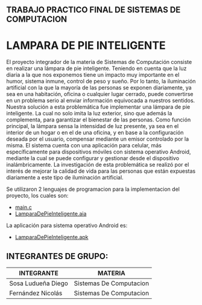 ## TRABAJO PRACTICO FINAL DE SISTEMAS DE COMPUTACION

# LAMPARA DE PIE INTELIGENTE 
El proyecto integrador de la materia de Sistemas de Computación consiste en realizar una lámpara de pie inteligente. Teniendo en cuenta que la luz diaria a la que nos exponemos tiene un impacto muy importante en el humor, sistema inmune, control de peso y sueño. Por lo tanto, la iluminación artificial con la que la mayoría de las personas se exponen diariamente, ya sea en una habitación, oficina o cualquier lugar cerrado, puede convertirse en un problema serio al enviar información equivocada a nuestros sentidos. Nuestra solución a esta problemática fue implementar una lámpara de pie inteligente. La cual no solo imita la luz exterior, sino que además la complementa, para garantizar el bienestar de las personas. Como función principal, la lámpara sensa la intensidad de luz presente, ya sea en el interior de un hogar o en el de una oficina, y en base a la configuración deseada por el usuario, compensar mediante un emisor controlado por la misma. El sistema cuenta con una aplicación para celular, más específicamente para dispositivos móviles con sistema operativo Android, mediante la cual se puede configurar y gestionar desde el dispositivo inalámbricamente. La investigación de esta problemática se realizó por el interés de mejorar la calidad de vida para las personas que están expuestas diariamente a este tipo de iluminación artificial.

Se utilizaron 2 lenguajes de programacion para la implementacion del proyecto, los cuales son:
* [main.c](https://github.com/diegosl/SISTEMAS_DE_COMPUTACION_PROYECTO_INTEGRADOR/blob/master/CODIGO%20ENSAMBLADOR/main.c)
* [LamparaDePieInteligente.aia](https://github.com/diegosl/SISTEMAS_DE_COMPUTACION_PROYECTO_INTEGRADOR/blob/master/CODIGO%20ANDROID/LamparaDePieInteligente.aia)

La aplicación para sistema operativo Android es:
* [LamparaDePieInteligente.apk](https://github.com/diegosl/SISTEMAS_DE_COMPUTACION_PROYECTO_INTEGRADOR/blob/master/APLICACION%20ANDROID/LamparaDePieInteligente.apk)

## INTEGRANTES DE GRUPO:

INTEGRANTE | MATERIA
-----------|--------
Sosa Ludueña Diego | Sistemas De Computacion
Fernández Nicolás | Sistemas De Computacion
